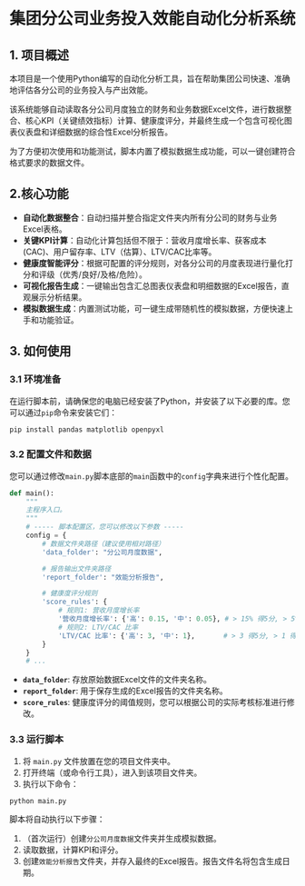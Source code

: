 # 集团分公司业务投入效能自动化分析系统

## 1. 项目概述

本项目是一个使用Python编写的自动化分析工具，旨在帮助集团公司快速、准确地评估各分公司的业务投入与产出效能。

该系统能够自动读取各分公司月度独立的财务和业务数据Excel文件，进行数据整合、核心KPI（关键绩效指标）计算、健康度评分，并最终生成一个包含可视化图表仪表盘和详细数据的综合性Excel分析报告。

为了方便初次使用和功能测试，脚本内置了模拟数据生成功能，可以一键创建符合格式要求的数据文件。

## 2.核心功能

- **自动化数据整合**：自动扫描并整合指定文件夹内所有分公司的财务与业务Excel表格。
- **关键KPI计算**：自动化计算包括但不限于：营收月度增长率、获客成本(CAC)、用户留存率、LTV（估算）、LTV/CAC比率等。
- **健康度智能评分**：根据可配置的评分规则，对各分公司的月度表现进行量化打分和评级（优秀/良好/及格/危险）。
- **可视化报告生成**：一键输出包含汇总图表仪表盘和明细数据的Excel报告，直观展示分析结果。
- **模拟数据生成**：内置测试功能，可一键生成带随机性的模拟数据，方便快速上手和功能验证。

## 3. 如何使用

### 3.1 环境准备

在运行脚本前，请确保您的电脑已经安装了Python，并安装了以下必要的库。您可以通过`pip`命令来安装它们：

```bash
pip install pandas matplotlib openpyxl
```

### 3.2 配置文件和数据

您可以通过修改`main.py`脚本底部的`main`函数中的`config`字典来进行个性化配置。

```python
def main():
    """
    主程序入口。
    """
    # ----- 脚本配置区，您可以修改以下参数 -----
    config = {
        # 数据文件夹路径（建议使用相对路径）
        'data_folder': "分公司月度数据",

        # 报告输出文件夹路径
        'report_folder': "效能分析报告",

        # 健康度评分规则
        'score_rules': {
            # 规则1: 营收月度增长率
            '营收月度增长率': {'高': 0.15, '中': 0.05}, # > 15% 得5分, > 5% 得3分
            # 规则2: LTV/CAC 比率
            'LTV/CAC 比率': {'高': 3, '中': 1},       # > 3 得5分, > 1 得3分
        }
    }
    # ...
```

- **`data_folder`**: 存放原始数据Excel文件的文件夹名称。
- **`report_folder`**: 用于保存生成的Excel报告的文件夹名称。
- **`score_rules`**: 健康度评分的阈值规则，您可以根据公司的实际考核标准进行修改。

### 3.3 运行脚本

1.  将 `main.py` 文件放置在您的项目文件夹中。
2.  打开终端（或命令行工具），进入到该项目文件夹。
3.  执行以下命令：

```bash
python main.py
```

脚本将自动执行以下步骤：
1.  （首次运行）创建`分公司月度数据`文件夹并生成模拟数据。
2.  读取数据，计算KPI和评分。
3.  创建`效能分析报告`文件夹，并存入最终的Excel报告。报告文件名将包含生成日期。

###
